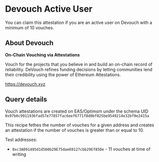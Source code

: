 # Devouch Active User

You can claim this attestation if you are an active user on Devouch with a minimum of 10 vouches.

## About Devouch

**On-Chain Vouching via Attestations**

Vouch for the projects that you believe in and build an on-chain record of reliability. DeVouch refines funding decisions by letting communities lend their credibility using the power of Ethereum Attestations.

https://devouch.xyz

## Query details

Vouch attestations are created on EAS/Optimsm under the schema UID `0x97b0c9911936fad57e77857fac6eef6771f8d0bf025be9549214e32bf9e2415a`

This recipe fethes the number of vouches for a given address and creates an attestation if the number of vouches is greater than or equal to 10.

Test addresses:
- `0xc3A091495d1d560b29E75dae69127cbb29Ef85De` - 11 vouches at time of writing
